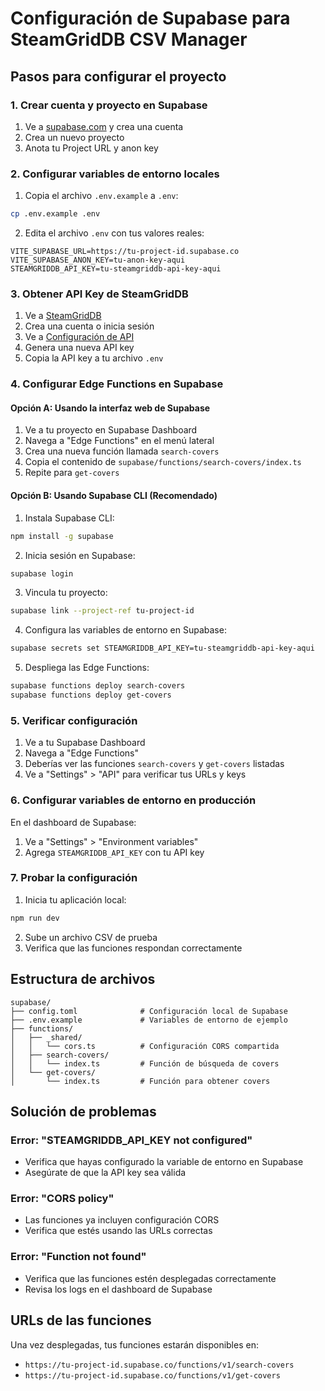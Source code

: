 # Configuración de Supabase para SteamGridDB CSV Manager

## Pasos para configurar el proyecto

### 1. Crear cuenta y proyecto en Supabase

1. Ve a [supabase.com](https://supabase.com) y crea una cuenta
2. Crea un nuevo proyecto
3. Anota tu Project URL y anon key

### 2. Configurar variables de entorno locales

1. Copia el archivo `.env.example` a `.env`:
```bash
cp .env.example .env
```

2. Edita el archivo `.env` con tus valores reales:
```env
VITE_SUPABASE_URL=https://tu-project-id.supabase.co
VITE_SUPABASE_ANON_KEY=tu-anon-key-aqui
STEAMGRIDDB_API_KEY=tu-steamgriddb-api-key-aqui
```

### 3. Obtener API Key de SteamGridDB

1. Ve a [SteamGridDB](https://www.steamgriddb.com/)
2. Crea una cuenta o inicia sesión
3. Ve a [Configuración de API](https://www.steamgriddb.com/profile/preferences/api)
4. Genera una nueva API key
5. Copia la API key a tu archivo `.env`

### 4. Configurar Edge Functions en Supabase

#### Opción A: Usando la interfaz web de Supabase

1. Ve a tu proyecto en Supabase Dashboard
2. Navega a "Edge Functions" en el menú lateral
3. Crea una nueva función llamada `search-covers`
4. Copia el contenido de `supabase/functions/search-covers/index.ts`
5. Repite para `get-covers`

#### Opción B: Usando Supabase CLI (Recomendado)

1. Instala Supabase CLI:
```bash
npm install -g supabase
```

2. Inicia sesión en Supabase:
```bash
supabase login
```

3. Vincula tu proyecto:
```bash
supabase link --project-ref tu-project-id
```

4. Configura las variables de entorno en Supabase:
```bash
supabase secrets set STEAMGRIDDB_API_KEY=tu-steamgriddb-api-key-aqui
```

5. Despliega las Edge Functions:
```bash
supabase functions deploy search-covers
supabase functions deploy get-covers
```

### 5. Verificar configuración

1. Ve a tu Supabase Dashboard
2. Navega a "Edge Functions"
3. Deberías ver las funciones `search-covers` y `get-covers` listadas
4. Ve a "Settings" > "API" para verificar tus URLs y keys

### 6. Configurar variables de entorno en producción

En el dashboard de Supabase:
1. Ve a "Settings" > "Environment variables"
2. Agrega `STEAMGRIDDB_API_KEY` con tu API key

### 7. Probar la configuración

1. Inicia tu aplicación local:
```bash
npm run dev
```

2. Sube un archivo CSV de prueba
3. Verifica que las funciones respondan correctamente

## Estructura de archivos

```
supabase/
├── config.toml              # Configuración local de Supabase
├── .env.example             # Variables de entorno de ejemplo
├── functions/
│   ├── _shared/
│   │   └── cors.ts          # Configuración CORS compartida
│   ├── search-covers/
│   │   └── index.ts         # Función de búsqueda de covers
│   └── get-covers/
│       └── index.ts         # Función para obtener covers
```

## Solución de problemas

### Error: "STEAMGRIDDB_API_KEY not configured"
- Verifica que hayas configurado la variable de entorno en Supabase
- Asegúrate de que la API key sea válida

### Error: "CORS policy"
- Las funciones ya incluyen configuración CORS
- Verifica que estés usando las URLs correctas

### Error: "Function not found"
- Verifica que las funciones estén desplegadas correctamente
- Revisa los logs en el dashboard de Supabase

## URLs de las funciones

Una vez desplegadas, tus funciones estarán disponibles en:
- `https://tu-project-id.supabase.co/functions/v1/search-covers`
- `https://tu-project-id.supabase.co/functions/v1/get-covers`
